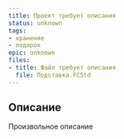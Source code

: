 ```yaml
---
title: Проект требует описания
status: unknown
tags:
- хранение
- подарок
epic: unknown
files:
- title: Файл требует описания
  file: Подставка.FCStd
---
```



## Описание

Произвольное описание